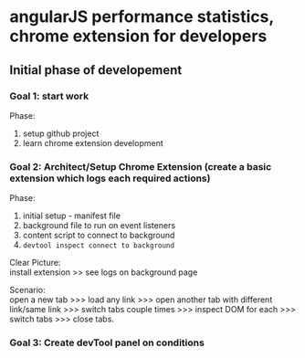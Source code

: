 # angularJS performance statistics, chrome extension for developers

## Initial phase of developement

### Goal 1: start work
Phase: 
  1. setup github project
  2. learn chrome extension development
  
### Goal 2: Architect/Setup Chrome Extension (create a basic extension which logs each required actions)
Phase:
  1. initial setup - manifest file
  2. background file to run on event listeners
  3. content script to connect to background
  4. `devtool inspect connect to background`

Clear Picture:    
  install extension >> see logs on background page
  
Scenario:   
    open a new tab >>> 
    load any link >>> 
    open another tab with different link/same link >>> 
    switch tabs couple times >>> 
    inspect DOM for each >>> 
    switch tabs >>>
    close tabs.

### Goal 3: Create devTool panel on conditions
